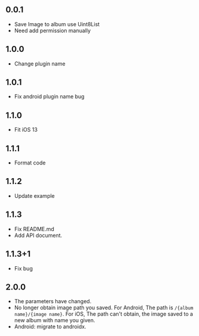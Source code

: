 ## 0.0.1
* Save Image to album use Uint8List
* Need add permission manually

## 1.0.0
* Change plugin name

## 1.0.1
* Fix android plugin name bug

## 1.1.0
* Fit iOS 13

## 1.1.1
* Format code

## 1.1.2
* Update example

## 1.1.3
* Fix README.md
* Add API document.

## 1.1.3+1
* Fix bug

## 2.0.0
* The parameters have changed.
* No longer obtain image path you saved.
For Android, The path is <code>/{album name}/{image name}</code>.
For iOS, The path can't obtain, the image saved to a new album with name you given.
* Android: migrate to androidx.
